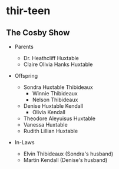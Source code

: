 # thir-teen

## The Cosby Show
- Parents
  - Dr. Heathcliff Huxtable
  - Claire Olivia Hanks Huxtable
 
- Offspring
    - Sondra Huxtable Thibideaux
      - Winnie Thibideaux
      - Nelson Thibideaux
    - Denise Huxtable Kendall
      - Olivia Kendall
    - Theodore Aleyuisus Huxtable
    - Vanessa Huxtable
    - Rudith Lillian Huxtable

 - In-Laws
    - Elvin Thibideaux (Sondra's husband)
    - Martin Kendall (Denise's husband)
